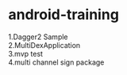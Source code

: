 # android-training
1.Dagger2 Sample <br/>
2.MultiDexApplication <br/>
3.mvp test <br/>
4.multi channel sign package <br/>
